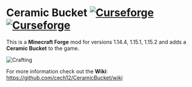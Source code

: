 # Ceramic Bucket [![Curseforge](http://cf.way2muchnoise.eu/full_ceramic-bucket_downloads.svg)](https://www.curseforge.com/minecraft/mc-mods/ceramic-bucket) [![Curseforge](http://cf.way2muchnoise.eu/versions/For%20MC_ceramic-bucket_all.svg)](https://www.curseforge.com/minecraft/mc-mods/ceramic-bucket/files)

This is a **Minecraft Forge** mod for versions 1.14.4, 1.15.1, 1.15.2 and adds a **Ceramic Bucket** to the game.

![Crafting](https://raw.githubusercontent.com/cech12/CeramicBucket/master/material/crafting.png)

For more information check out the **Wiki**: https://github.com/cech12/CeramicBucket/wiki